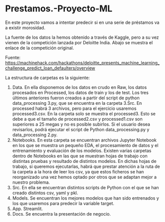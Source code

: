 # Prestamos.-Proyecto-ML

En este proyecto vamos a intentar predecir si en una serie de préstamos va a existir morosidad.

La fuente de los datos la hemos obtenido a través de Kaggle, pero a su vez vienen de la competición lanzada por Deloitte India. Abajo se muestra el enlace de la competición original.

Fuente: https://machinehack.com/hackathons/deloitte_presents_machine_learning_challenge_predict_loan_defaulters/overview

La estructura de carpetas es la siguiente:

1. Data. En ella disponemos de los datos en crudo en Raw, los datos procesados en Processed, los datos de train y los de test. Los tres últimos anteriores fueron creados a partir del script de python data_processing 3.py, que se encuentra en la carpeta 3.Src. En processed habrá 3 archivos, pero para el ejercicio usaremos processed3.csv. En la carpeta solo se muestra el processed3. Esto se debe a que el tamaño de processed2.csv y processed1.csv son superiores a 25 megas y no es posible subirlos. Si el usuario desea revisarlos, podrá ejecutar el script de Python data_processing.py y data_processing 2.py.
2. Notebooks. En esta carpeta se encuentran archivos Jupyter Notebook en los que se muestra un pequeño EDA, el procesamiento de datos y el entrenamiento y evaluación de los modelos. Existen varias carpetas dentro de Notebooks en las que se muestran hojas de trabajo con distintas pruebas y resultado de distintos modelos. En dichas hojas de trabajo, si queremos ejecutarlas, habrá que prestar atención a la ruta de la carpeta a la hora de leer los csv, ya que estos ficheros se han reorganizado una vez hemos optado por otros que se adaptan mejor a nuestro problema.
3. Src. En ella se encuentran distintos scripts de Python con el que se han creado distintos csv, yaml y pkl. 
4. Models. Se encuentran los mejores modelos que han sido entrenados y los que usaremos para predecir la variable target.
5. App. Streamlit.
6. Docs. Se encuentra la presentación de negocio.



